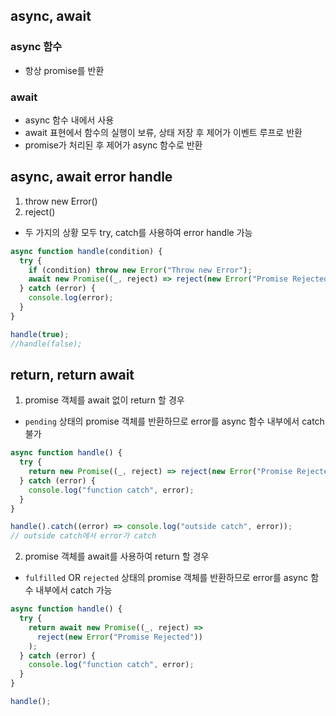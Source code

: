 ## async, await

### async 함수

- 항상 promise를 반환

### await

- async 함수 내에서 사용
- await 표현에서 함수의 실행이 보류, 상태 저장 후 제어가 이벤트 루프로 반환
- promise가 처리된 후 제어가 async 함수로 반환

## async, await error handle

1. throw new Error()
2. reject()

- 두 가지의 상황 모두 try, catch를 사용하여 error handle 가능

```javascript
async function handle(condition) {
  try {
    if (condition) throw new Error("Throw new Error");
    await new Promise((_, reject) => reject(new Error("Promise Rejected")));
  } catch (error) {
    console.log(error);
  }
}

handle(true);
//handle(false);
```

## return, return await

1. promise 객체를 await 없이 return 할 경우

- `pending` 상태의 promise 객체를 반환하므로 error를 async 함수 내부에서 catch 불가

```javascript
async function handle() {
  try {
    return new Promise((_, reject) => reject(new Error("Promise Rejected")));
  } catch (error) {
    console.log("function catch", error);
  }
}

handle().catch((error) => console.log("outside catch", error));
// outside catch에서 error가 catch
```

2. promise 객체를 await를 사용하여 return 할 경우

- `fulfilled` OR `rejected` 상태의 promise 객체를 반환하므로 error를 async 함수 내부에서 catch 가능

```javascript
async function handle() {
  try {
    return await new Promise((_, reject) =>
      reject(new Error("Promise Rejected"))
    );
  } catch (error) {
    console.log("function catch", error);
  }
}

handle();
```
